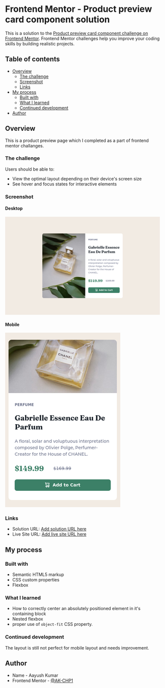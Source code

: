 # Frontend Mentor - Product preview card component solution

This is a solution to the [Product preview card component challenge on Frontend Mentor](https://www.frontendmentor.io/challenges/product-preview-card-component-GO7UmttRfa). Frontend Mentor challenges help you improve your coding skills by building realistic projects.

## Table of contents

- [Overview](#overview)
  - [The challenge](#the-challenge)
  - [Screenshot](#screenshot)
  - [Links](#links)
- [My process](#my-process)
  - [Built with](#built-with)
  - [What I learned](#what-i-learned)
  - [Continued development](#continued-development)
- [Author](#author)

## Overview

This is a product preview page which I completed as a part of frontend mentor challanges.

### The challenge

Users should be able to:

- View the optimal layout depending on their device's screen size
- See hover and focus states for interactive elements

### Screenshot

#### Desktop

![](./desktop_screenshot.png)

#### Mobile

![](./mobile_screenshot.png)

### Links

- Solution URL: [Add solution URL here](https://your-solution-url.com)
- Live Site URL: [Add live site URL here](https://your-live-site-url.com)

## My process

### Built with

- Semantic HTML5 markup
- CSS custom properties
- Flexbox

### What I learned

- How to correctly center an absolutely positioned element in it's containing block
- Nested flexbox
- proper use of `object-fit` CSS property.

### Continued development

The layout is still not perfect for mobile layout and needs improvement.

## Author

- Name - Aayush Kumar
- Frontend Mentor - [@AK-CHP1](https://www.frontendmentor.io/profile/AK-CHP1)
